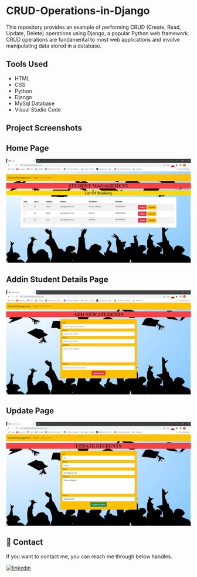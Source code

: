 
# CRUD-Operations-in-Django

This repository provides an example of performing CRUD (Create, Read, Update, Delete) operations using Django,
a popular Python web framework. CRUD operations are fundamental to most web applications and involve manipulating 
data stored in a database.


## Tools Used

- HTML
- CSS
- Python
- Django 
- MySql Database
- Visual Studio Code
  

##   Project Screenshots

## Home Page
![Login Page](https://github.com/bibin0427/CRUD-Operations-in-Django/blob/master/Screenshots/home_page.png?raw=true)

## Addin Student Details Page
![Login Page](https://github.com/bibin0427/CRUD-Operations-in-Django/blob/master/Screenshots/Adding%20student%20details%20page.png?raw=true)

## Update Page
![Login Page](https://github.com/bibin0427/CRUD-Operations-in-Django/blob/master/Screenshots/update%20page.png?raw=true)



## 🚀 Contact
If you want to contact me, you can reach me through below handles.


[![linkedin](https://img.shields.io/badge/linkedin-0A66C2?style=for-the-badge&logo=linkedin&logoColor=white)](https://www.linkedin.com/in/bibin-manoj/)















